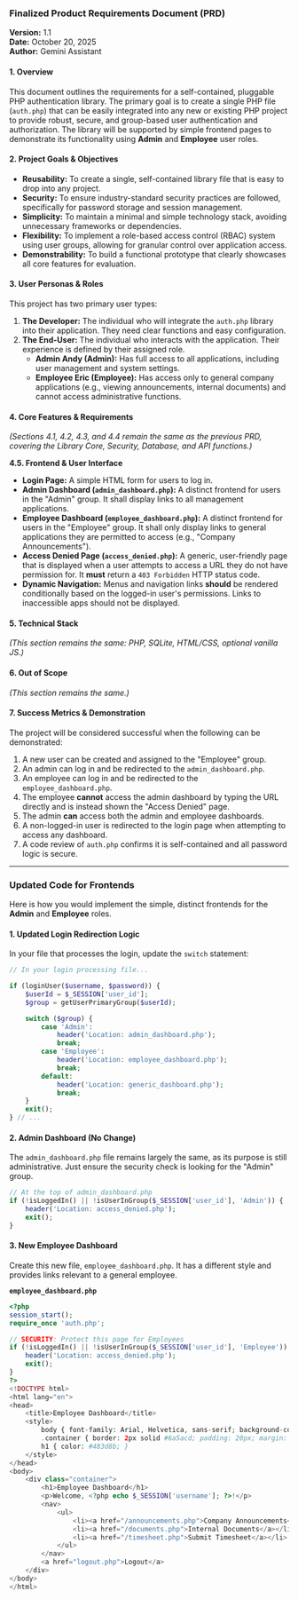 ### **Finalized Product Requirements Document (PRD)**

**Version:** 1.1  
**Date:** October 20, 2025  
**Author:** Gemini Assistant

#### **1. Overview**

This document outlines the requirements for a self-contained, pluggable PHP authentication library. The primary goal is to create a single PHP file (`auth.php`) that can be easily integrated into any new or existing PHP project to provide robust, secure, and group-based user authentication and authorization. The library will be supported by simple frontend pages to demonstrate its functionality using **Admin** and **Employee** user roles.

#### **2. Project Goals & Objectives**

*   **Reusability:** To create a single, self-contained library file that is easy to drop into any project.
*   **Security:** To ensure industry-standard security practices are followed, specifically for password storage and session management.
*   **Simplicity:** To maintain a minimal and simple technology stack, avoiding unnecessary frameworks or dependencies.
*   **Flexibility:** To implement a role-based access control (RBAC) system using user groups, allowing for granular control over application access.
*   **Demonstrability:** To build a functional prototype that clearly showcases all core features for evaluation.

#### **3. User Personas & Roles**

This project has two primary user types:

1.  **The Developer:** The individual who will integrate the `auth.php` library into their application. They need clear functions and easy configuration.
2.  **The End-User:** The individual who interacts with the application. Their experience is defined by their assigned role.
    *   **Admin Andy (Admin):** Has full access to all applications, including user management and system settings.
    *   **Employee Eric (Employee):** Has access only to general company applications (e.g., viewing announcements, internal documents) and cannot access administrative functions.

#### **4. Core Features & Requirements**

*(Sections 4.1, 4.2, 4.3, and 4.4 remain the same as the previous PRD, covering the Library Core, Security, Database, and API functions.)*

**4.5. Frontend & User Interface**
*   **Login Page:** A simple HTML form for users to log in.
*   **Admin Dashboard (`admin_dashboard.php`):** A distinct frontend for users in the "Admin" group. It shall display links to all management applications.
*   **Employee Dashboard (`employee_dashboard.php`):** A distinct frontend for users in the "Employee" group. It shall only display links to general applications they are permitted to access (e.g., "Company Announcements").
*   **Access Denied Page (`access_denied.php`):** A generic, user-friendly page that is displayed when a user attempts to access a URL they do not have permission for. It **must** return a `403 Forbidden` HTTP status code.
*   **Dynamic Navigation:** Menus and navigation links **should** be rendered conditionally based on the logged-in user's permissions. Links to inaccessible apps should not be displayed.

#### **5. Technical Stack**

*(This section remains the same: PHP, SQLite, HTML/CSS, optional vanilla JS.)*

#### **6. Out of Scope**

*(This section remains the same.)*

#### **7. Success Metrics & Demonstration**

The project will be considered successful when the following can be demonstrated:
1.  A new user can be created and assigned to the "Employee" group.
2.  An admin can log in and be redirected to the `admin_dashboard.php`.
3.  An employee can log in and be redirected to the `employee_dashboard.php`.
4.  The employee **cannot** access the admin dashboard by typing the URL directly and is instead shown the "Access Denied" page.
5.  The admin **can** access both the admin and employee dashboards.
6.  A non-logged-in user is redirected to the login page when attempting to access any dashboard.
7.  A code review of `auth.php` confirms it is self-contained and all password logic is secure.

---

### **Updated Code for Frontends**

Here is how you would implement the simple, distinct frontends for the **Admin** and **Employee** roles.

#### **1. Updated Login Redirection Logic**

In your file that processes the login, update the `switch` statement:

```php
// In your login processing file...

if (loginUser($username, $password)) {
    $userId = $_SESSION['user_id'];
    $group = getUserPrimaryGroup($userId);

    switch ($group) {
        case 'Admin':
            header('Location: admin_dashboard.php');
            break;
        case 'Employee':
            header('Location: employee_dashboard.php');
            break;
        default:
            header('Location: generic_dashboard.php');
            break;
    }
    exit();
} // ...
```

#### **2. Admin Dashboard (No Change)**

The `admin_dashboard.php` file remains largely the same, as its purpose is still administrative. Just ensure the security check is looking for the "Admin" group.

```php
// At the top of admin_dashboard.php
if (!isLoggedIn() || !isUserInGroup($_SESSION['user_id'], 'Admin')) {
    header('Location: access_denied.php');
    exit();
}
```

#### **3. New Employee Dashboard**

Create this new file, `employee_dashboard.php`. It has a different style and provides links relevant to a general employee.

**`employee_dashboard.php`**
```php
<?php
session_start();
require_once 'auth.php';

// SECURITY: Protect this page for Employees
if (!isLoggedIn() || !isUserInGroup($_SESSION['user_id'], 'Employee')) {
    header('Location: access_denied.php');
    exit();
}
?>
<!DOCTYPE html>
<html lang="en">
<head>
    <title>Employee Dashboard</title>
    <style> 
        body { font-family: Arial, Helvetica, sans-serif; background-color: #eef; } 
        .container { border: 2px solid #6a5acd; padding: 20px; margin: 20px; } 
        h1 { color: #483d8b; }
    </style>
</head>
<body>
    <div class="container">
        <h1>Employee Dashboard</h1>
        <p>Welcome, <?php echo $_SESSION['username']; ?>!</p>
        <nav>
            <ul>
                <li><a href="/announcements.php">Company Announcements</a></li>
                <li><a href="/documents.php">Internal Documents</a></li>
                <li><a href="/timesheet.php">Submit Timesheet</a></li>
            </ul>
        </nav>
        <a href="logout.php">Logout</a>
    </div>
</body>
</html>
```